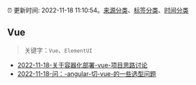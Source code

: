 :alarm_clock: 更新时间: 2022-11-18 11:10:54。[来源分类](../README.md)、[标签分类](../TAGS.md)、[时间分类](../TIMELINE.md)

## Vue


> 关键字：`Vue`、`ElementUI`



- [2022-11-18-关于容器化部署-vue-项目思路讨论](https://www.v2ex.com/t/896278) 
- [2022-11-18-问：-angular-切-vue-的一些选型问题](https://www.v2ex.com/t/896246) 